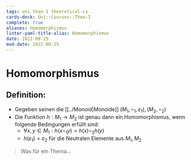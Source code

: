 ```yaml
---
tags: uni theo-1 theoretical-cs
cards-deck: Uni::Courses::Theo-I
complete: true
aliases: Homomorphismus
linter-yaml-title-alias: Homomorphismus
date: 2022-09-25
mod-date: 2022-09-25
---
```


# Homomorphismus

## Definition:
- Gegeben seinen die [[../Monoid|Monoide]] $(M_1,\circ_1,\varepsilon_1),(M_2,\circ_2)$
- Die Funktion $h:M_1\rightarrow M_2$ ist genau dann ein Homomorphismus, wenn folgende Bedingungen erfüllt sind:
	- $\forall x,y\in M_1:h(x\circ_1 y)=h(x)\circ_2 h(y)$
	- $h(\varepsilon_1)=\varepsilon_2$ für die Neutralen Elemente aus $M_1,M_2$
> Was für ein Thema…
